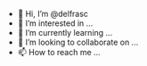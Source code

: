 - 👋 Hi, I’m @delfrasc
- 👀 I’m interested in ...
- 🌱 I’m currently learning ...
- 💞️ I’m looking to collaborate on ...
- 📫 How to reach me ...

<!---
delfrasc/delfrasc is a ✨ special ✨ repository because its `README.md` (this file) appears on your GitHub profile.
You can click the Preview link to take a look at your changes.
--->
